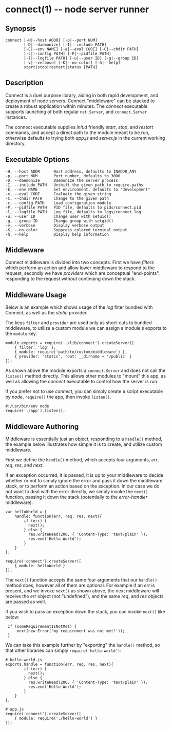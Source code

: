 connect(1) -- node server runner
========================================

## Synopsis

    connect [-H|--host ADDR] [-p|--port NUM]
            [-D|--daemonize] [-I|--include PATH]
            [-E|--env NAME] [-e|--eval CODE] [-C|--chdir PATH]
            [-c|--config PATH] [-P|--pidfile PATH]
            [-l|--logfile PATH] [-u|--user ID] [-g|--group ID]
            [-v|--verbose] [-K|--no-color] [-h|--help]
            start|stop|restart|status [PATH]

## Description

Connect is a duel purpose library, aiding in both rapid development, and deployment of node servers. Connect "middleware" can be stacked to create a robust application within minutes. The _connect_ executable supports launching of both regular `net.Server`, and `connect.Server` instances.
 
The connect executable supplies _init.d_ friendly _start_, _stop_, and _restart_ commands, and accept a direct path to the module meant to be run, otherwise defaults to trying both _app.js_ and _server.js_ in the current working directory.

## Executable Options

    -H, --host ADDR      Host address, defaults to INADDR_ANY
    -p, --port NUM       Port number, defaults to 3000
    -D, --daemonize      Daemonize the server process
    -I, --include PATH   Unshift the given path to require.paths
    -E, --env NAME       Set environment, defaults to "development"
    -e, --eval CODE      Evaluate the given string
    -C, --chdir PATH     Change to the given path
    -c, --config PATH    Load configuration module
    -P, --pidfile PATH   PID file, defaults to pids/connect.pid
    -l, --logfile PATH   Log file, defaults to logs/connect.log
    -u, --user ID        Change user with setuid()
    -g, --group ID       Change group with setgid()
    -v, --verbose        Display verbose output
    -K, --no-color       Suppress colored terminal output
    -h, --help           Display help information

## Middleware

Connect middleware is divided into two concepts. First we have _filters_ which perform an action and allow lower middleware to respond to the request, secondly we have _providers_ which are conceptual "end-points", responding to the request without continuing down the stack.


## Middleware Usage

Below is an example which shows usage of the _log_ filter bundled with Connect, as well as the _static_ provider.

The keys `filter` and `provider` are used only as short-cuts to bundled middleware, to utilize a custom module we can assign a module's exports to the `module` key.

    module.exports = require('./lib/connect').createServer([
        { filter: 'log' },
        { module: require('path/to/custom/middleware') },
        { provider: 'static', root: __dirname + '/public' }
    ]);

As shown above the module exports a `connect.Server` and does not call the `listen()` method directly. This allows other modules to "mount" this app, as well as allowing the _connect_ executable to control how the server is run.
 
If you prefer not to use _connect_, you can simply create a script executable by _node_, `require()` the app, then invoke `listen()`.

    #!/usr/bin/env node
    require('./app').listen();

## Middleware Authoring

Middleware is essentially just an object, responding to a `handle()` method, the example below illustrates how simple it is to create, and utilize custom middleware.
 
First we define the `handle()` method, which accepts four arguments, _err_, _req_, _res_, and _next_. 
 
If an exception occurred, it is passed, it is up to your middleware to decide whether or not to simply ignore the error and pass it down the middleware stack, or to perform an action based on the exception. In our case we do not want to deal with the error directly, we simply invoke the `next()` function, passing it down the stack (potentially to the _error-handler_ middleware).
 
    var helloWorld = {
        handle: function(err, req, res, next){
            if (err) {
              next();
            } else {
              res.writeHead(200, { 'Content-Type: 'text/plain' });
              res.end('Hello World');
            }
        }
    };

    require('connect').createServer([
        { module: helloWorld }
    ]);
    
The `next()` function accepts the same four arguments that our `handle()` method does, however all of them are optional. For example if an _err_ is present, and we invoke `next()` as shown above, the next middleware will receive the _err_ object (not "undefined"), and the same _req_, and _res_ objects are passed as well.
 
If you wish to pass an exception down the stack, you can invoke `next()` like below:
 
     if (someRequirementIsNotMet) {
         next(new Error('my requirement was not met!'));
     }

We can take this example further by "exporting" the `handle()` method, so that other libraries can simply `require('hello-world')`:
 
    # hello-world.js
    exports.handle = function(err, req, res, next){
            if (err) {
              next();
            } else {
              res.writeHead(200, { 'Content-Type: 'text/plain' });
              res.end('Hello World');
            }
        }
    };
    
    # app.js
    require('connect').createServer([
        { module: require('./hello-world') }
    ]);
